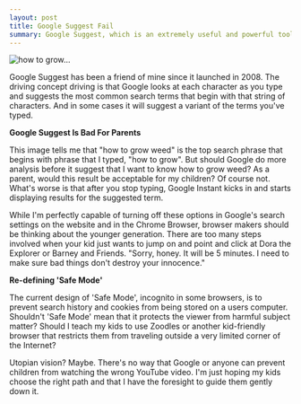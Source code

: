 ```yaml
---
layout: post
title: Google Suggest Fail
summary: Google Suggest, which is an extremely useful and powerful tool that allows you to find what you need quickly, fails our children by exposing them to damaging material.
---
```


![how to grow...](http://25.media.tumblr.com/tumblr_ma9g7zDCO01rgucydo1_400.png)

Google Suggest has been a friend of mine since it launched in 2008. The driving concept driving is that Google looks at each character as you type and suggests the most common search terms that begin with that string of characters. And in some cases it will suggest a variant of the terms you've typed.

**Google Suggest Is Bad For Parents**

This image tells me that "how to grow weed" is the top search phrase that begins with phrase that I typed, "how to grow". But should Google do more analysis before it suggest that I want to know how to grow weed? As a parent, would this result be acceptable for my children? Of course not.
What's worse is that after you stop typing, Google Instant kicks in and starts displaying results for the suggested term.

While I'm perfectly capable of turning off these options in Google's search settings on the website and in the Chrome Browser, browser makers should be thinking about the younger generation. There are too many steps involved when your kid just wants to jump on and point and click at Dora the Explorer or Barney and Friends. "Sorry, honey. It will be 5 minutes. I need to make sure bad things don't destroy your innocence."

**Re-defining 'Safe Mode'**

The current design of 'Safe Mode', incognito in some browsers, is to prevent search history and cookies from being stored on a users computer. Shouldn't 'Safe Mode' mean that it protects the viewer from harmful subject matter? Should I teach my kids to use Zoodles or another kid-friendly browser that restricts them from traveling outside a very limited corner of the Internet?

Utopian vision? Maybe. There's no way that Google or anyone can prevent children from watching the wrong YouTube video.  I'm just hoping my kids choose the right path and that I have the foresight to guide them gently down it.
